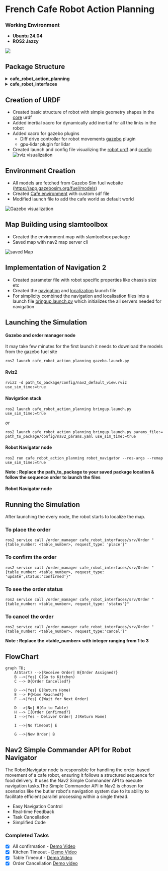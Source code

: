 # French Cafe Robot Action Planning

### Working Environment 
- **Ubuntu 24.04**
- **ROS2 Jazzy**

![](./images/thnail.png)

## Package Structure


<details>
  <summary><strong>cafe_robot_action_planning</strong></summary>

  - <details>
      <summary><strong>cafe_robot_action_planning</strong></summary>

      - [order_manager.py](./cafe_robot_action_planning/cafe_robot_action_planning/order_manager.py)  
      - [robot_navigator.py](./cafe_robot_action_planning/cafe_robot_action_planning/robot_navigator.py)  

    </details>

  - <details>
      <summary><strong>config</strong></summary>

      - [bridge_params.yaml](./cafe_robot_action_planning/config/bridge_params.yaml)  
      - [cafe_robot_config.rviz](./cafe_robot_action_planning/config/cafe_robot_config.rviz)  
      - [nav2_default_view.rviz](./cafe_robot_action_planning/config/nav2_default_view.rviz)  
      - [nav2_params.yaml](./cafe_robot_action_planning/config/nav2_params.yaml)  

    </details>

  - <details>
      <summary><strong>launch</strong></summary>

      - [bringup_launch.py](./cafe_robot_action_planning/launch/bringup_launch.py)  
      - [gazebo.launch.py](./cafe_robot_action_planning/launch/gazebo.launch.py)  
      - [localization_launch.py](./cafe_robot_action_planning/launch/localization_launch.py)  
      - [navigation_launch.py](./cafe_robot_action_planning/launch/navigation_launch.py)  
      - [rviz_launch.py](./cafe_robot_action_planning/launch/rviz_launch.py)  

    </details>

  - <details>
      <summary><strong>maps</strong></summary>

      - [cafe_robot.pgm](./cafe_robot_action_planning/maps/cafe_robot.pgm)  
      - [cafe_robot.yaml](./cafe_robot_action_planning/maps/cafe_robot.yaml)  

    </details>

  - <details>
      <summary><strong>robot_description</strong></summary>

      - [cafe_robot.urdf.xacro](./cafe_robot_action_planning/robot_description/urdf/cafe_robot.urdf.xacro)  
      - [gazebo_plugins.xacro](./cafe_robot_action_planning/robot_description/urdf/gazebo_plugins.xacro)  
      - [inertial_macros.xacro](./cafe_robot_action_planning/robot_description/urdf/inertial_macros.xacro)  

    </details>

  - <details>
      <summary><strong>worlds</strong></summary>

      - [cafe.world](./cafe_robot_action_planning/worlds/cafe.world)  
      - [empty.world](./cafe_robot_action_planning/worlds/empty.world)  

    </details>

</details>

<details>
  <summary><strong>cafe_robot_interfaces</strong></summary>

  - <details>
      <summary><strong>srv</strong></summary>

      - [Order.srv](./cafe_robot_interfaces/srv/Order.srv)  

    </details>

</details>



## Creation of URDF 

- Created basic structure of robot with simple geometry shapes in the [core](./cafe_robot_action_planning/robot_description/urdf/cafe_robot.urdf.xacro) urdf 
- Added inertial xacro for dynamically add inertial for all the links in the robot
- Added xacro for gazebo plugins 
  - Diff drive controller for robot movements [gazebo](./cafe_robot_action_planning/robot_description/urdf/) plugin 
  - gpu-lidar plugin for lidar 
- Created launch and config file visualizing the [robot urdf](./cafe_robot_action_planning/launch/rviz.launch.py) and [config](./cafe_robot_action_planning/config/cafe_robot_config.rviz)
![rviz visualization](./images/rviz.png)

## Environment Creation

- All models are fetched from Gazebo Sim fuel website (https://app.gazebosim.org/fuel/models)
- Created [Cafe environment](./cafe_robot_action_planning/worlds/cafe.world) with custom sdf file
- Modified launch file to add the cafe world as default world
  
![Gazebo visualization](./images/cafe_environment.png)

## Map Building using slamtoolbox

- Created the environment map with slamtoolbox package 
- Saved map with nav2 map server cli 

  
![saved Map](./images/mapping.png)

## Implementation of Navigation 2 
- Created parameter file with robot specific properties like chassis size etc 
- Created the [navigation](./cafe_robot_action_planning/launch/navigation_launch.py) and [localization](./cafe_robot_action_planning/launch/localization_launch.py) launch file 
- For simplicity combined the navigation and localisation files into a launch file [bringup.launch.py](./cafe_robot_action_planning/launch/bringup_launch.py) which initializes the all servers needed for navigation

## Launching the Simulation

#### Gazebo and order manager node

It may take few minutes for the first launch it needs to download the models from the gazebo fuel site

```code
ros2 launch cafe_robot_action_planning gazebo.launch.py 
```
#### Rviz2

```code
rviz2 -d path_to_package/config/nav2_default_view.rviz use_sim_time:=true
```

#### Navigation stack 
```code
ros2 launch cafe_robot_action_planning bringup.launch.py use_sim_time:=true
```
*or* 

```code 
ros2 launch cafe_robot_action_planning bringup.launch.py params_file:= path_to_package/config/nav2_params.yaml use_sim_time:=true
```

#### Robot Navigator node

```code 
ros2 run cafe_robot_action_planning robot_navigator --ros-args --remap use_sim_time:=true
```

**Note : Replace the path_to_package to your saved package location & follow the sequence order to launch the files**
#### Robot Navigator node

## Running the Simulation 

After launching the every node, the robot starts to localize the map.

### To place the order 

```code
ros2 service call /order_manager cafe_robot_interfaces/srv/Order "{table_number: <table_number>, request_type: 'place'}"
```
### To confirm the order
```code
ros2 service call /order_manager cafe_robot_interfaces/srv/Order "{table_number: <table_number>, request_type: 'update',status:'confirmed'}"
```
### To see the order status 

```code
ros2 service call /order_manager cafe_robot_interfaces/srv/Order "{table_number: <table_number>, request_type: 'status'}"
```
### To cancel the order 

```code
ros2 service call /order_manager cafe_robot_interfaces/srv/Order "{table_number: <table_number>, request_type:'cancel'}"
```
**Note : Replace the <table_number> with integer ranging from 1 to 3**
## FlowChart 
```mermaid
graph TD;
    A(Start) -->|Receive Order| B{Order Assigned?}
    B -->|Yes| C(Go to Kitchen)
    C --> D{Order Cancelled?}
    
    D -->|Yes| E(Return Home)
    E --> F{Home Reached?}
    F -->|Yes| G(Wait for Next Order)
    
    D -->|No| H(Go to Table)
    H --> I{Order Confirmed?}
    I -->|Yes - Deliver Order| J(Return Home)
    
    I -->|No Timeout| E
    
    G -->|New Order| B
```

## Nav2 Simple Commander API for Robot Navigator 

The RobotNavigator node is responsible for handling the order-based movement of a cafe robot, ensuring it follows a structured sequence for food delivery. It uses the Nav2 Simple Commander API to execute navigation tasks.The Simple Commander API in Nav2 is chosen for scenarios like the butler robot's navigation system due to its ability to facilitate efficient parallel processing within a single thread. 

- Easy Navigation Control
- Real-time Feedback
- Task Cancellation
- Simplified Code

### Completed Tasks 

- [x] All confirmation - [Demo Video](https://drive.google.com/file/d/13cnn5r5En75oTlICvUAAreVMN740Y1ZH/view?usp=sharing)
- [x] Kitchen Timeout - [Demo Video](https://drive.google.com/file/d/1gbKPs_Z_bu9vf_ctNup0lEPHf4M_PuHu/view?usp=sharing)
- [x] Table Timeout - [Demo Video](https://drive.google.com/file/d/12aKdaSzQb7H8-9MI3qh9AY9KAvmfxUVx/view?usp=sharing)
- [X] Order Cancellation [Demo video](https://drive.google.com/file/d/1kTmgUASYhLt790qmtwxGcQ2FuEPRr07K/view?usp=sharing)